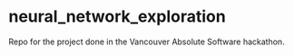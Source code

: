 # neural_network_exploration
Repo for the project done in the Vancouver Absolute Software hackathon.
